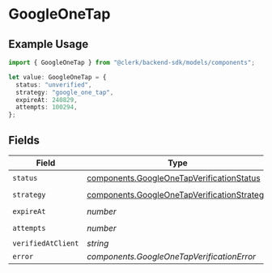 # GoogleOneTap

## Example Usage

```typescript
import { GoogleOneTap } from "@clerk/backend-sdk/models/components";

let value: GoogleOneTap = {
  status: "unverified",
  strategy: "google_one_tap",
  expireAt: 240829,
  attempts: 100294,
};
```

## Fields

| Field                                                                                                      | Type                                                                                                       | Required                                                                                                   | Description                                                                                                |
| ---------------------------------------------------------------------------------------------------------- | ---------------------------------------------------------------------------------------------------------- | ---------------------------------------------------------------------------------------------------------- | ---------------------------------------------------------------------------------------------------------- |
| `status`                                                                                                   | [components.GoogleOneTapVerificationStatus](../../models/components/googleonetapverificationstatus.md)     | :heavy_check_mark:                                                                                         | N/A                                                                                                        |
| `strategy`                                                                                                 | [components.GoogleOneTapVerificationStrategy](../../models/components/googleonetapverificationstrategy.md) | :heavy_check_mark:                                                                                         | N/A                                                                                                        |
| `expireAt`                                                                                                 | *number*                                                                                                   | :heavy_check_mark:                                                                                         | N/A                                                                                                        |
| `attempts`                                                                                                 | *number*                                                                                                   | :heavy_check_mark:                                                                                         | N/A                                                                                                        |
| `verifiedAtClient`                                                                                         | *string*                                                                                                   | :heavy_minus_sign:                                                                                         | N/A                                                                                                        |
| `error`                                                                                                    | *components.GoogleOneTapVerificationError*                                                                 | :heavy_minus_sign:                                                                                         | N/A                                                                                                        |